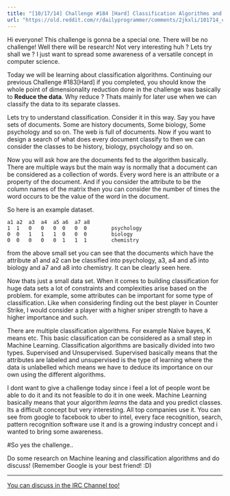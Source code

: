```yaml
---
title: "[10/17/14] Challenge #184 [Hard] Classification Algorithms and intro to Machine Learning"
url: "https://old.reddit.com/r/dailyprogrammer/comments/2jkxli/101714_challenge_184_hard_classification/"
---
```


Hi everyone! This challenge is gonna be a special one. There will be no challenge! Well there will be research! Not very interesting huh ? Lets try shall we ? I just want to spread some awareness of a versatile concept in computer science.

Today we will be learning about classification algorithms. Continuing our previous Challenge #183[Hard] if you completed, you should know the whole point of dimensionality reduction done in the challenge was basically to **Reduce the data**. Why reduce ? Thats mainly for later use when we can classify the data to its separate classes.


Lets try to understand classification. Consider it in this way. Say you have sets of documents. Some are history documents, Some biology, Some psychology and so on. The web is full of documents. Now if you want to design a search of what does every document classify to then we can consider the classes to be history, biology, psychology and so on.

Now you will ask how are the documents fed to the algorithm basically. There are multiple ways but the main way is normally that a document can be considered as a collection of words. Every word here is an attribute or a property of the document. And if you consider the attribute to be the column names of the matrix then you can consider the number of times the word occurs to be the value of the word in the document. 

So here is an example dataset.

    a1 a2  a3  a4  a5 a6  a7 a8
    1  1   0   0   0  0   0  0        psychology
    0  0   1   1   1  0   0  0        biology
    0  0   0   0   0  1   1  1        chemistry

from the above small set you can see that the documents which have the attribute a1 and a2 can be classified into psychology, a3, a4 and a5 into biology and a7 and a8 into chemistry. It can be clearly seen here.

Now thats just a small data set. When it comes to building classification for huge data sets a lot of constraints and complexities arise based on the problem. for example, some attributes can be important for some type of classification. Like when considering finding out the best player in Counter Strike, I would consider a player with a higher sniper strength to have a higher importance and such.

There are multiple classification algorithms. For example Naive bayes, K means etc. This basic classification can be considered as a small step in Machine Learning. Classification algorithms are basically divided into two types. Supervised and Unsupervised. Supervised basically means that the attributes are labeled and unsupervised is the type of learning where the data is unlabelled which means we have to deduce its importance on our own using the different algorithms.



I dont want to give a challenge today since i feel a lot of people wont be able to do it and its not feasible to do it in one week. Machine Learning basically means that your algorithm *learns* the data and you predict classes. Its a difficult concept but very interesting. All top companies use it. You can see from google to facebook to uber to intel, every face recognition, search, pattern recognition software use it and is a growing industry concept and i wanted to bring some awareness.



#So yes the challenge..

Do some research on Machine leaning and classification algorithms and do discuss! (Remember Google is your best friend! :D)


__________________________

[You can discuss in the IRC Channel too!](http://www.reddit.com/r/dailyprogrammer/comments/2dtqr7/psa_rdailyprogrammer_irc_channel/)